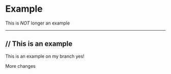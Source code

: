 # Example

This is *NOT* longer an example

----
// This is an example
----

This is an example on my branch yes!

More changes
